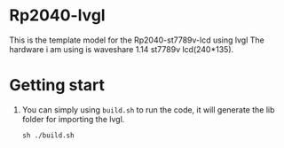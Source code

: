 # Rp2040-lvgl
This is the template model for the Rp2040-st7789v-lcd using lvgl
The hardware i am using is waveshare 1.14 st7789v lcd(240*135).

# Getting start
1. You can simply using `build.sh` to run the code, it will generate the lib folder for importing the lvgl.
   ```
   sh ./build.sh
   ```